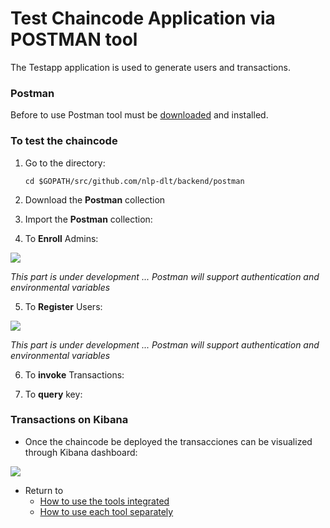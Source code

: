 # Test Chaincode Application via POSTMAN tool
The Testapp application is used to generate users and transactions.

### Postman
Before to use Postman tool must be [downloaded](https://www.postman.com/downloads/) and installed.

### To test the chaincode

1. Go to the directory:
    
    ```
    cd $GOPATH/src/github.com/nlp-dlt/backend/postman
    ```

2. Download the **Postman** collection

3. Import the **Postman** collection:

4. To **Enroll** Admins:
<img src="https://github.com/sfl0r3nz05/nlp-dlt/blob/sentencelvl/documentation/images/EnrollAdmins.png">

*This part is under development ... Postman will support authentication and environmental variables*

5. To **Register** Users:
<img src="https://github.com/sfl0r3nz05/nlp-dlt/blob/sentencelvl/documentation/images/RegisterUsers.png">

*This part is under development ... Postman will support authentication and environmental variables*

6. To **invoke** Transactions:

6. To **query** key:

### Transactions on Kibana
- Once the chaincode be deployed the transacciones can be visualized through Kibana dashboard:

<img src="https://github.com/sfl0r3nz05/NLP-DLT/blob/sentencelvl/documentation/images/Kibana.png">

- Return to
    - [How to use the tools integrated](https://github.com/sfl0r3nz05/NLP-DLT/tree/sentencelvl#how-to-use-the-tools-integrated-)
    - [How to use each tool separately](https://github.com/sfl0r3nz05/NLP-DLT/tree/sentencelvl#how-to-use-each-tool-separately-)